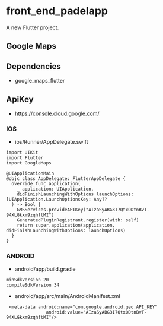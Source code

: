 # front_end_padelapp

A new Flutter project.

## Google Maps
## Dependencies
- google_maps_flutter
## ApiKey
- https://console.cloud.google.com/
### IOS
- ios/Runner/AppDelegate.swift
```
import UIKit
import Flutter
import GoogleMaps

@UIApplicationMain
@objc class AppDelegate: FlutterAppDelegate {
  override func application(
    _ application: UIApplication,
    didFinishLaunchingWithOptions launchOptions: [UIApplication.LaunchOptionsKey: Any]?
  ) -> Bool {
    GMSServices.provideAPIKey("AIzaSyABG3I7QtxODtnBvT-94XLGkxm9zqhftMI")
    GeneratedPluginRegistrant.register(with: self)
    return super.application(application, didFinishLaunchingWithOptions: launchOptions)
  }
}
```
### ANDROID
- android/app/build.gradle
```
minSdkVersion 20
compileSdkVersion 34
```

- android/app/src/main/AndroidManifest.xml
```
 <meta-data android:name="com.google.android.geo.API_KEY"
               android:value="AIzaSyABG3I7QtxODtnBvT-94XLGkxm9zqhftMI"/>
```